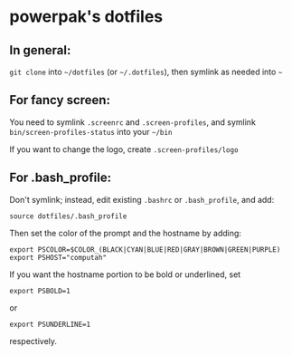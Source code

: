 powerpak's dotfiles
===================

In general:
-----------

`git clone` into `~/dotfiles` (or `~/.dotfiles`), then symlink as needed into `~`

For fancy screen:
-----------------

You need to symlink `.screenrc` and `.screen-profiles`, and symlink `bin/screen-profiles-status` into your `~/bin`

If you want to change the logo, create `.screen-profiles/logo`

For .bash_profile:
------------------

Don't symlink; instead, edit existing `.bashrc` or `.bash_profile`, and add:

    source dotfiles/.bash_profile

Then set the color of the prompt and the hostname by adding:

    export PSCOLOR=$COLOR_(BLACK|CYAN|BLUE|RED|GRAY|BROWN|GREEN|PURPLE)
    export PSHOST="computah"

If you want the hostname portion to be bold or underlined, set

    export PSBOLD=1

or

    export PSUNDERLINE=1

respectively.
